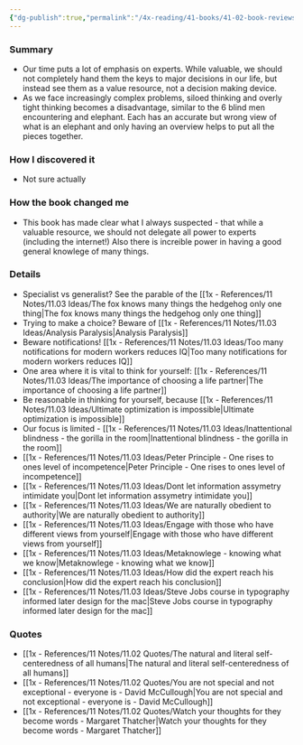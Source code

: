 ```yaml
---
{"dg-publish":true,"permalink":"/4x-reading/41-books/41-02-book-reviews/think-for-yourself-restoring-common-sense-in-an-age-of-experts-and-artificial-intelligence-vikram-mansharamani/","title":"Think for Yourself- Restoring Common Sense in an Age of Experts and Artificial Intelligence - Vikram Mansharamani"}
---
```



### Summary
- Our time puts a lot of emphasis on experts. While valuable, we should not completely hand them the keys to major decisions in our life, but instead see them as a value resource, not a decision making device.
- As we face increasingly complex problems, siloed thinking and overly tight thinking becomes a disadvantage, similar to the 6 blind men encountering and elephant. Each has an accurate but wrong view of what is an elephant and only having an overview helps to put all the pieces together.

### How I discovered it
- Not sure actually

### How the book changed me
- This book has made clear what I always suspected - that while a valuable resource, we should not delegate all power to experts (including the internet!) Also there is increible power in having a good general knowlege of many things.

### Details
- Specialist vs generalist? See the parable of the [[1x - References/11 Notes/11.03 Ideas/The fox knows many things the hedgehog only one thing\|The fox knows many things the hedgehog only one thing]]
- Trying to make a choice? Beware of [[1x - References/11 Notes/11.03 Ideas/Analysis Paralysis\|Analysis Paralysis]]
- Beware notifications! [[1x - References/11 Notes/11.03 Ideas/Too many notifications for modern workers reduces IQ\|Too many notifications for modern workers reduces IQ]]
- One area where it is vital to think for yourself: [[1x - References/11 Notes/11.03 Ideas/The importance of choosing a life partner\|The importance of choosing a life partner]]
- Be reasonable in thinking for yourself, because [[1x - References/11 Notes/11.03 Ideas/Ultimate optimization is impossible\|Ultimate optimization is impossible]]
- Our focus is limited - [[1x - References/11 Notes/11.03 Ideas/Inattentional blindness - the gorilla in the room\|Inattentional blindness - the gorilla in the room]]
- [[1x - References/11 Notes/11.03 Ideas/Peter Principle - One rises to ones level of incompetence\|Peter Principle - One rises to ones level of incompetence]]
- [[1x - References/11 Notes/11.03 Ideas/Dont let information assymetry intimidate you\|Dont let information assymetry intimidate you]]
- [[1x - References/11 Notes/11.03 Ideas/We are naturally obedient to authority\|We are naturally obedient to authority]]
- [[1x - References/11 Notes/11.03 Ideas/Engage with those who have different views from yourself\|Engage with those who have different views from yourself]]
- [[1x - References/11 Notes/11.03 Ideas/Metaknowlege - knowing what we know\|Metaknowlege - knowing what we know]]
- [[1x - References/11 Notes/11.03 Ideas/How did the expert reach his conclusion\|How did the expert reach his conclusion]]
- [[1x - References/11 Notes/11.03 Ideas/Steve Jobs course in typography informed later design for the mac\|Steve Jobs course in typography informed later design for the mac]]

### Quotes
- [[1x - References/11 Notes/11.02 Quotes/The natural and literal self-centeredness of all humans\|The natural and literal self-centeredness of all humans]]
- [[1x - References/11 Notes/11.02 Quotes/You are not special and not exceptional - everyone is - David McCullough\|You are not special and not exceptional - everyone is - David McCullough]]
- [[1x - References/11 Notes/11.02 Quotes/Watch your thoughts for they become words - Margaret Thatcher\|Watch your thoughts for they become words - Margaret Thatcher]]


